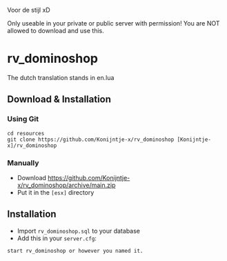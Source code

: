 Voor de stijl xD

Only useable in your private or public server with permission!
You are NOT allowed to download and use this. 

# rv_dominoshop

The dutch translation stands in en.lua
## Download & Installation

### Using Git
```
cd resources
git clone https://github.com/Konijntje-x/rv_dominoshop [Konijntje-x]/rv_dominoshop
```

### Manually
- Download https://github.com/Konijntje-x/rv_dominoshop/archive/main.zip
- Put it in the `[esx]` directory

## Installation
- Import `rv_dominoshop.sql` to your database
- Add this in your `server.cfg`:

```
start rv_dominoshop or however you named it.
```

